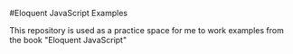 #Eloquent JavaScript Examples

This repository is used as a practice space for me to work examples from the book "Eloquent JavaScript"

